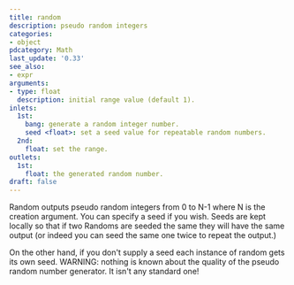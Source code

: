 ```yaml
---
title: random
description: pseudo random integers
categories:
- object
pdcategory: Math
last_update: '0.33'
see_also:
- expr
arguments:
- type: float
  description: initial range value (default 1).
inlets:
  1st:
    bang: generate a random integer number.
    seed <float>: set a seed value for repeatable random numbers.
  2nd:
    float: set the range.
outlets:
  1st:
    float: the generated random number.
draft: false
---
```

Random outputs pseudo random integers from 0 to N-1 where N is the creation argument. You can specify a seed if you wish. Seeds are kept locally so that if two Randoms are seeded the same they will have the same output (or indeed you can seed the same one twice to repeat the output.)

On the other hand,  if you don't supply a seed each instance of random gets its own seed. WARNING: nothing is known about the quality of the pseudo random number generator. It isn't any standard one!
